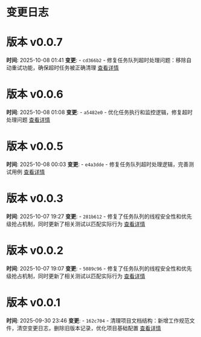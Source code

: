 # 变更日志

# 版本 v0.0.7
**时间**: 2025-10-08 01:41
**变更**: - `cd366b2` - 修复任务队列超时处理问题：移除自动重试功能，确保超时任务被正确清理
[查看详情](versions/v0.0.7.md)



# 版本 v0.0.6
**时间**: 2025-10-08 01:08
**变更**: - `a5482e0` - 优化任务执行和监控逻辑，修复超时处理问题
[查看详情](versions/v0.0.6.md)



# 版本 v0.0.5
**时间**: 2025-10-08 00:03
**变更**: - `e4a3dde` - 修复任务队列超时处理逻辑，完善测试用例
[查看详情](versions/v0.0.5.md)



# 版本 v0.0.3
**时间**: 2025-10-07 19:27
**变更**: - `281b612` - 修复了任务队列的线程安全性和优先级抢占机制，同时更新了相关测试以匹配实际行为
[查看详情](versions/v0.0.3.md)



# 版本 v0.0.2
**时间**: 2025-10-07 19:07
**变更**: - `5089c96` - 修复了任务队列的线程安全性和优先级抢占机制，同时更新了相关测试以匹配实际行为
[查看详情](versions/v0.0.2.md)



# 版本 v0.0.1
**时间**: 2025-09-30 23:46
**变更**: - `162c704` - 清理项目文档结构：新增工作规范文件，清空变更日志，删除旧版本记录，优化项目基础配置
[查看详情](versions/v0.0.1.md)

